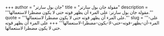 +++
author = "جان بول سارتر"
title = "مقولة جان بول سارتر"
description = '''مقولة جان بول سارتر: على المرء أن يظهر قوته حتى لا يكون مضطرا لاستعمالها.'''
quote = '''على المرء أن يظهر قوته حتى لا يكون مضطرا لاستعمالها.'''
slug = '''على-المرء-أن-يظهر-قوته-حتى-لا-يكون-مضطرا-لاستعمالها'''
+++
على المرء أن يظهر قوته حتى لا يكون مضطرا لاستعمالها.
